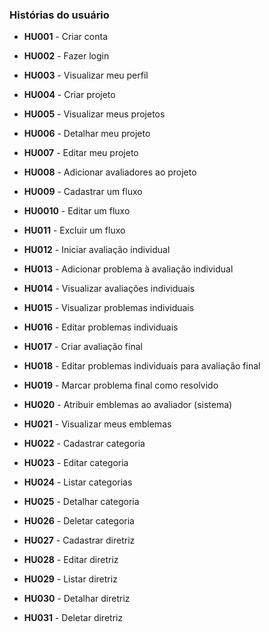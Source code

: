 ### Histórias do usuário

- **HU001** - Criar conta
- **HU002** - Fazer login
- **HU003** - Visualizar meu perfil

- **HU004** - Criar projeto
- **HU005** - Visualizar meus projetos
- **HU006** - Detalhar meu projeto
- **HU007** - Editar meu projeto
- **HU008** - Adicionar avaliadores ao projeto
- **HU009** - Cadastrar um fluxo
- **HU0010** - Editar um fluxo
- **HU011** - Excluir um fluxo

- **HU012** - Iniciar avaliação individual
- **HU013** - Adicionar problema à avaliação individual
- **HU014** - Visualizar avaliações individuais
- **HU015** - Visualizar problemas individuais
- **HU016** - Editar problemas individuais
- **HU017** - Criar avaliação final
- **HU018** - Editar problemas individuais para avaliação final
- **HU019** - Marcar problema final como resolvido

- **HU020** - Atribuir emblemas ao avaliador (sistema)
- **HU021** - Visualizar meus emblemas

- **HU022** - Cadastrar categoria
- **HU023** - Editar categoria
- **HU024** - Listar categorias
- **HU025** - Detalhar categoria
- **HU026** - Deletar categoria

- **HU027** - Cadastrar diretriz
- **HU028** - Editar diretriz
- **HU029** - Listar diretriz
- **HU030** - Detalhar diretriz
- **HU031** - Deletar diretriz
